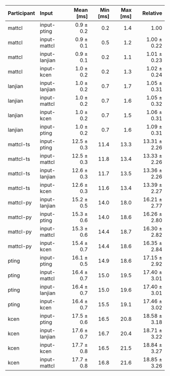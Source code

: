 | Participant | Input | Mean [ms] | Min [ms] | Max [ms] | Relative |
|:---|:---|---:|---:|---:|---:|
| mattcl | input-pting | 0.9 ± 0.2 | 0.2 | 1.4 | 1.00 |
| mattcl | input-mattcl | 0.9 ± 0.1 | 0.5 | 1.2 | 1.00 ± 0.22 |
| mattcl | input-lanjian | 0.9 ± 0.1 | 0.2 | 1.1 | 1.01 ± 0.23 |
| mattcl | input-kcen | 1.0 ± 0.2 | 0.2 | 1.3 | 1.02 ± 0.24 |
| lanjian | input-lanjian | 1.0 ± 0.2 | 0.7 | 1.7 | 1.05 ± 0.31 |
| lanjian | input-mattcl | 1.0 ± 0.2 | 0.7 | 1.6 | 1.05 ± 0.32 |
| lanjian | input-kcen | 1.0 ± 0.2 | 0.7 | 1.5 | 1.06 ± 0.31 |
| lanjian | input-pting | 1.0 ± 0.2 | 0.7 | 1.6 | 1.09 ± 0.31 |
| mattcl-ts | input-pting | 12.5 ± 0.3 | 11.4 | 13.3 | 13.31 ± 2.26 |
| mattcl-ts | input-mattcl | 12.5 ± 0.3 | 11.8 | 13.4 | 13.33 ± 2.26 |
| mattcl-ts | input-lanjian | 12.6 ± 0.3 | 11.7 | 13.5 | 13.36 ± 2.26 |
| mattcl-ts | input-kcen | 12.6 ± 0.3 | 11.6 | 13.4 | 13.39 ± 2.27 |
| mattcl-py | input-lanjian | 15.2 ± 0.5 | 14.0 | 18.0 | 16.21 ± 2.77 |
| mattcl-py | input-pting | 15.3 ± 0.6 | 14.0 | 18.6 | 16.26 ± 2.80 |
| mattcl-py | input-mattcl | 15.3 ± 0.6 | 14.4 | 18.7 | 16.30 ± 2.82 |
| mattcl-py | input-kcen | 15.4 ± 0.7 | 14.4 | 18.6 | 16.35 ± 2.84 |
| pting | input-pting | 16.1 ± 0.5 | 14.9 | 18.6 | 17.15 ± 2.92 |
| pting | input-mattcl | 16.4 ± 0.7 | 15.0 | 19.5 | 17.40 ± 3.01 |
| pting | input-lanjian | 16.4 ± 0.7 | 15.0 | 19.6 | 17.40 ± 3.01 |
| pting | input-kcen | 16.4 ± 0.7 | 15.5 | 19.1 | 17.46 ± 3.02 |
| kcen | input-pting | 17.5 ± 0.6 | 16.5 | 20.8 | 18.58 ± 3.18 |
| kcen | input-lanjian | 17.6 ± 0.7 | 16.7 | 20.4 | 18.71 ± 3.22 |
| kcen | input-kcen | 17.7 ± 0.8 | 16.5 | 21.5 | 18.84 ± 3.27 |
| kcen | input-mattcl | 17.7 ± 0.8 | 16.8 | 21.6 | 18.85 ± 3.26 |
